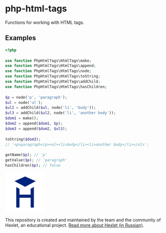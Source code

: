 # php-html-tags

Functions for working with HTML tags.

## Examples

```php
<?php

use function PhpHtmlTags\HtmlTags\make;
use function PhpHtmlTags\HtmlTags\append;
use function PhpHtmlTags\HtmlTags\node;
use function PhpHtmlTags\HtmlTags\toString;
use function PhpHtmlTags\HtmlTags\addChild;
use function PhpHtmlTags\HtmlTags\hasChildren;

$p = node('p', 'paragraph');
$ul = node('ul');
$ul2 = addChild($ul, node('li', 'body'));
$ul3 = addChild($ul2, node('li', 'another body'));
$dom1 = make();
$dom2 = append($dom1, $p);
$dom3 = append($dom2, $ul3);

toString($dom3);
// '<p>paragraph</p><ul><li>body</li><li>another body</li></ul>';

getName($p); // 'p'
getValue($p); // 'paragraph'
hasChildren($p); // false
```

[![Hexlet Ltd. logo](https://raw.githubusercontent.com/Hexlet/hexletguides.github.io/master/images/hexlet_logo128.png)](https://ru.hexlet.io/pages/about?utm_source=github&utm_medium=link&utm_campaign=php-eloquent-blog)

This repository is created and maintained by the team and the community of Hexlet, an educational project. [Read more about Hexlet (in Russian)](https://ru.hexlet.io/pages/about?utm_source=github&utm_medium=link&utm_campaign=php-eloquent-blog).
